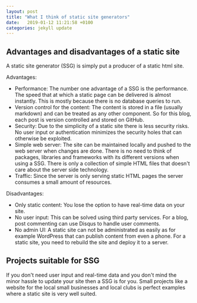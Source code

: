 ```yaml
---
layout: post
title: "What I think of static site generators"
date:   2019-01-12 11:21:58 +0100
categories: jekyll update
---
```


## Advantages and disadvantages of a static site
A static site generator (SSG) is simply put a producer of a static html site.

Advantages:
- Performance: The number one advantage of a SSG is the performance. The speed that at which a static page can be delivered is almost instantly. This is mostly because there is no database queries to run.
- Version control for the content: The content is stored in a file (usually markdown) and can be treated as any other component. So for this blog, each post is version controlled and stored on GitHub.
- Security: Due to the simplicity of a static site there is less security risks. No user input or authentication minimizes the security holes that can otherwise be exploited.
- Simple web server: The site can be maintained locally and pushed to the web server when changes are done. There is no need to think of packages, libraries and frameworks with its different versions when using a SSG. There is only a collection of simple HTML files that doesn't care about the server side technology.
- Traffic: Since the server is only serving static HTML pages the server consumes a small amount of resources.

Disadvantages:
- Only static content: You lose the option to have real-time data on your site.
- No user input: This can be solved using third party services. For a blog, post commenting can use Disqus to handle user comments.
- No admin UI: A static site can not be administrated as easily as for example WordPress that can publish content from even a phone. For a static site, you need to rebuild the site and deploy it to a server.

## Projects suitable for SSG

If you don't need user input and real-time data and you don't mind the minor hassle to update your site then a SSG is for you. Small projects like a website for the local small businesses and local clubs is perfect examples where a static site is very well suited.
